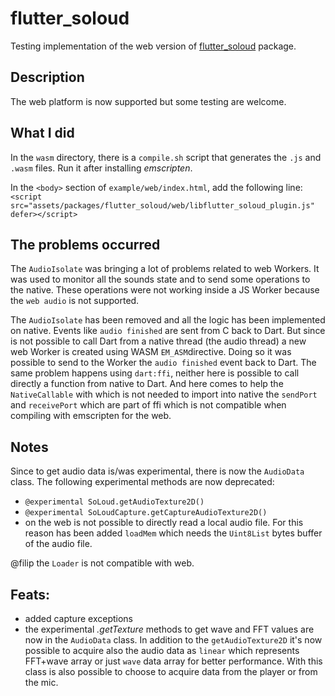 # flutter_soloud

Testing implementation of the web version of [flutter_soloud](https://github.com/alnitak/flutter_soloud) package.

## Description

The web platform is now supported but some testing are welcome.

## What I did

In the `wasm` directory, there is a `compile.sh` script that generates the `.js` and `.wasm` files. Run it after installing *emscripten*.

In the `<body>` section of `example/web/index.html`, add the following line:
`<script src="assets/packages/flutter_soloud/web/libflutter_soloud_plugin.js" defer></script>`

## The problems occurred

The `AudioIsolate` was bringing a lot of problems related to web Workers. It was used to monitor all the sounds state and to send some operations to the native. These operations were not working inside a JS Worker because the `web audio` is not supported.

The `AudioIsolate` has been removed and all the logic has been implemented on native. Events like `audio finished` are sent from C back to Dart. But since is not possible to call Dart from a native thread (the audio thread) a new web Worker is created using WASM `EM_ASM`directive. Doing so it was possible to send to the Worker the `audio finished` event back to Dart.
The same problem happens using `dart:ffi`, neither here is possible to call directly a function from native to Dart. And here comes to help the `NativeCallable` with which is not needed to import into native the `sendPort` and `receivePort` which are part of ffi which is not compatible when compiling with emscripten for the web.


## Notes
Since to get audio data is/was experimental, there is now the `AudioData` class. The following experimental methods are now deprecated:
- `@experimental SoLoud.getAudioTexture2D()`
- `@experimental SoLoudCapture.getCaptureAudioTexture2D()`
- on the web is not possible to directly read a local audio file. For this reason has been added `loadMem` which needs the `Uint8List` bytes buffer of the audio file.

@filip the `Loader` is not compatible with web.

## Feats:
- added capture exceptions
- the experimental *.getTexture* methods to get wave and FFT values are now in the `AudioData` class. In addition to the `getAudioTexture2D` it's now possible to acquire also the audio data as `linear` which represents FFT+wave array or just `wave` data array for better performance. With this class is also possible to choose to acquire data from the player or from the mic.